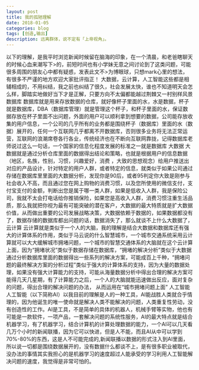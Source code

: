 ```yaml
---
layout: post
title: 我的孤陋理解
date: 2018-01-05
categories: blog
tags: [创造,输出]
description: 远离群体，说不定有「上帝视角」。
---
```

以下的理解，是我平时浏览新闻时候留在脑海的印象，在一个清晨，和老爸瞎聊天的时候心血来潮写下>的，前短时间也有小学妹无意之间讨论到了这类问题，可能很多周围的朋友心中都有疑惑，发表此文不>为博眼球，只想mark心里的想法，有很多不严谨的地方欢迎大家批评指正！
大数据，云计算，人工智能这些都是相辅相成的，不用纠结，我之前也纠结了很久，社会发展太快，谁也不知道明天会怎么样，脚踏实地做好当下才是正解，只要方向不太偏都能越过荆棘又一村别样风景
数据库
数据库就是用来存放数据的仓库，就好像杯子里面的水，水是数据，杯子就是数据库，DBA（数据库管理）就是管理这个杯子，和杯子里面的水，保证数据存放在杯子里面不出问题，外面的用户可以顺利拿到想要的数据，公司能存放收集的用户信息，一个公司的几乎所有的业务都是围绕杯子（数据库）里面的水（数据）展开的，任何一个互联网几乎都离不开数据库，否则很多业务将无法正常运营，互联网的浪潮席卷各行各业，传统经济也在不断向互联网靠拢，记得数据库老师说过这么一句话，一个国家的信息化程度发展的标准之一就是数据库
大数据
大数据就是通过分析仓库里面的数据得出结论和策略，也就是根据用户的信息数据（地区，名族，性别，习惯，兴趣爱好，消费 ，大致的思想观念）给用户推送出对应的产品设计，针对特定的用户人群，或者特定的信息，就类似于如果公司通过存储在数据库里里面的大数据分析，发现你是90后，或者95判定你大致是刚参与社会收入不高，而且通过您在网上购物的消费习惯，以及您所使用的微信支付，支付宝支付的金额，判断出您是属于哪一类人群，如果是低收入人群，我是保险公司，我就不太会打电话给你推销保险，如果您是高收入人群，消费习惯注重生活品质，那么我就把你视为最有可能突破的潜在客户，大数据的最大特质就是扩大数据价值，从而做出重要的公司发展战略决策，大数据依赖于数据的，如果数据都没有了，数据存储的数据库都出问题的话，数据消失了，那么就谈不上什么大数据了，
云计算
云计算就是类似于一个人的大脑，我的理解是结合大数据和数据库还有强大的计算体系的作用，类似于马云说的什么智慧城市，一个城市交通系统采用云计算就可以大大缓解城市拥堵问题，一个城市的智慧交通体系的大脑就在这个云计算上面，因为“拥堵状况”类似于数据存储在数据库，“拥堵的解决分析”类似于大数据通过分析数据库里面的数据得出一些系列的解决方案，可能成百上千种，“拥堵问题的最终解决方案的分析过程”类似于强大的计算体系的支持，因为大量的数据处理，如果没有强大计算能力的支持，可能从海量数据分析中得出合理的解决方案可能得几天几星期，有了计算能力之后，一个人的大脑就能迅速做出反应，面对复杂的问题，得出合理的解决问题的办法，
从而运用在“城市拥堵问题上面”
人工智能
人工智能（以下简称AI）以我目前的理解是人的一种工具，AI能战胜人类就合乎情理的，因为他诞生的唯一使命就是解决人类不能解决的问题，人类重复性劳动，没有创造性的工作。AI是工具，不是简单的具体的机器人，机械手臂等实物，他也有可能是一款软件，一项产品，一套解决问题的系统性服务，AI的最大特点就是结合机器学习，有了机器学习，结合计算机的计算处理数据的能力，一个AI可以几天看几万个小时的新闻联播，因为它可以快进，但是人不能，而且AI从中可以学到70%-80%的东西，这是人不可能完成的,新闻联播以数据的形式注入到AI里面，所以说一切都是围绕数据展开的，没有数据什么都谈不上，是有很多职业被取代，没办法的事情其实我担心的是机器学习的速度超过人能承受的学习利用人工智能解决问题的速度，我觉得是非常可怕的。
